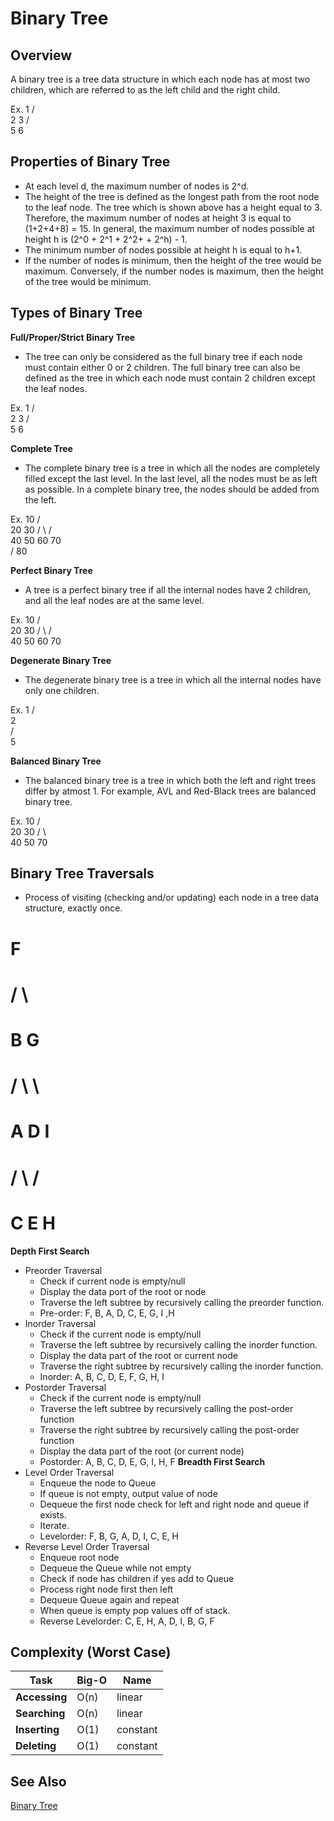 # Binary Tree
 
## Overview

A binary tree is a tree data structure in which each node has at most two children, which are referred to as the left child and the right child.

Ex.
                                        1
                                    /       \
                                2               3
                            /       \
                        5              6

## Properties of Binary Tree

- At each level d, the maximum number of nodes is 2^d.
- The height of the tree is defined as the longest path from the root node to the leaf node. The tree which is shown above has a height equal to 3. Therefore, the maximum number of nodes at height 3 is equal to (1+2+4+8) = 15. In general, the maximum number of nodes possible at height h is (2^0 + 2^1 + 2^2+ + 2^h) - 1.
- The minimum number of nodes possible at height h is equal to h+1.
- If the number of nodes is minimum, then the height of the tree would be maximum. Conversely, if the number nodes is maximum, then the height of the tree would be minimum.

## Types of Binary Tree

<strong>Full/Proper/Strict Binary Tree</strong>
- The tree can only be considered as the full binary tree if each node must contain either 0 or 2 children. The full binary tree can also be defined as the tree in which each node must contain 2 children except the leaf nodes.

Ex.
                                        1
                                    /       \
                                2               3
                            /       \
                        5              6

<strong>Complete Tree</strong>
- The complete binary tree is a tree in which all the nodes are completely filled except the last level. In the last level, all the nodes must be as left as possible. In a complete binary tree, the nodes should be added from the left.

Ex.
                                            10
                                    /               \
                                  20                    30
                            /           \           /         \
                         40              50     60              70      
                     / 
                80           

<strong>Perfect Binary Tree</strong>
- A tree is a perfect binary tree if all the internal nodes have 2 children, and all the leaf nodes are at the same level.

Ex.
                                            10
                                    /               \
                                  20                    30
                            /           \           /         \
                         40              50     60              70      

<strong>Degenerate Binary Tree</strong>
- The degenerate binary tree is a tree in which all the internal nodes have only one children.

Ex.
                                        1
                                    /   
                                2             
                            /      
                        5           

<strong>Balanced Binary Tree</strong>
- The balanced binary tree is a tree in which both the left and right trees differ by atmost 1. For example, AVL and Red-Black trees are balanced binary tree.

Ex.
                                            10
                                    /               \
                                  20                   30
                            /           \                    \
                         40              50                     70   
                         
## Binary Tree Traversals 
- Process of visiting (checking and/or updating) each node in a tree data structure, exactly once.

#                                            F
#                                    /               \
#                                  B                   G
#                            /           \                   \
#                         A                 D                   I   
#                                    /            \         /        
#                                 C                  E    H              

 <strong>Depth First Search</strong>
- Preorder Traversal
    - Check if current node is empty/null
    - Display the data port of the root or node
    - Traverse the left subtree by recursively calling the preorder function.
    - Pre-order: F, B, A, D, C, E, G, I ,H
- Inorder Traversal
    - Check if the current node is empty/null
    - Traverse the left subtree by recursively calling the inorder function.
    - Display the data part of the root or current node
    - Traverse the right subtree by recursively calling the inorder function.
    - Inorder: A, B, C, D, E, F, G, H, I
- Postorder Traversal
    - Check if the current node is empty/null
    - Traverse the left subtree by recursively calling the post-order function
    - Traverse the right subtree by recursively calling the post-order function
    - Display the data part of the root (or current node)
    - Postorder: A, B, C, D, E, G, I, H, F
<strong>Breadth First Search</strong>
- Level Order Traversal
    - Enqueue the node to Queue
    - If queue is not empty, output value of node 
    - Dequeue the first node check for left and right node and queue if exists.
    - Iterate.
    - Levelorder: F, B, G, A, D, I, C, E, H
- Reverse Level Order Traversal
    - Enqueue root node
    - Dequeue the Queue while not empty
    - Check if node has children if yes add to Queue
    - Process right node first then left
    - Dequeue Queue again and repeat
    - When queue is empty pop values off of stack.
    - Reverse Levelorder: C, E, H, A, D, I, B, G, F
## Complexity (Worst Case)

Task  | Big-O | Name |
------| ----- | ----- |
**Accessing** | O(n) | linear | 
**Searching** | O(n) | linear |  
**Inserting** | O(1) | constant |
**Deleting**  | O(1) | constant |

## See Also

[Binary Tree](https://en.wikipedia.org/wiki/Binary_tree)


